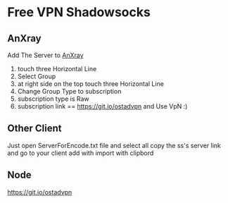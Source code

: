 # Free VPN Shadowsocks

## AnXray
Add The Server to [AnXray](https://github.com/XTLS/AnXray) 
1. touch three Horizontal Line
2. Select Group
3. at right side on the top touch three Horizontal Line
4. Change Group Type to subscription
5. subscription type is Raw 
6. subscription link == https://git.io/ostadvpn
and Use VpN :)

## Other Client 
Just open ServerForEncode.txt file and select all copy the ss's server link and go to your client add with import with clipbord

## Node
https://git.io/ostadvpn
